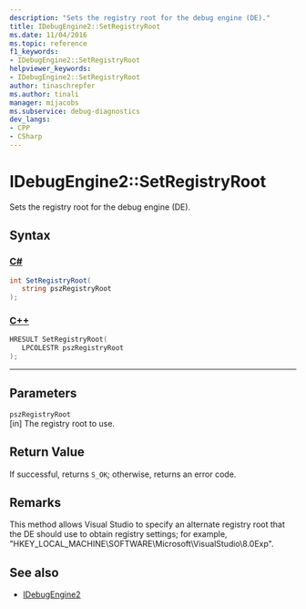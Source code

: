 ```yaml
---
description: "Sets the registry root for the debug engine (DE)."
title: IDebugEngine2::SetRegistryRoot
ms.date: 11/04/2016
ms.topic: reference
f1_keywords:
- IDebugEngine2::SetRegistryRoot
helpviewer_keywords:
- IDebugEngine2::SetRegistryRoot
author: tinaschrepfer
ms.author: tinali
manager: mijacobs
ms.subservice: debug-diagnostics
dev_langs:
- CPP
- CSharp
---
```

# IDebugEngine2::SetRegistryRoot

Sets the registry root for the debug engine (DE).

## Syntax

### [C#](#tab/csharp)
```csharp
int SetRegistryRoot( 
   string pszRegistryRoot
);
```
### [C++](#tab/cpp)
```cpp
HRESULT SetRegistryRoot( 
   LPCOLESTR pszRegistryRoot
);
```
---

## Parameters
`pszRegistryRoot`\
[in] The registry root to use.

## Return Value
 If successful, returns `S_OK`; otherwise, returns an error code.

## Remarks
 This method allows Visual Studio to specify an alternate registry root that the DE should use to obtain registry settings; for example, "HKEY_LOCAL_MACHINE\SOFTWARE\Microsoft\VisualStudio\8.0Exp".

## See also
- [IDebugEngine2](../../../extensibility/debugger/reference/idebugengine2.md)
